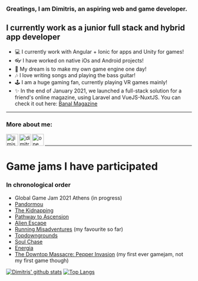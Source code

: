 ### Greatings, I am Dimitris, an aspiring web and game developer.

## I currently work as a junior full stack and hybrid app developer

- :computer: I currently work with Angular + Ionic for apps and Unity for games!
- :eyeglasses: I have worked on native iOs and Android projects!
- :rainbow: My dream is to make my own game engine one day!
- :notes: I love writing songs and playing the bass guitar!
- :joystick: I am a huge gaming fan, currently playing VR games mainly!
- :sparkles: In the end of January 2021, we launched a full-stack solution for a friend's online magazine, using Laravel and VueJS-NuxtJS. You can check it out here: [Banal Magazine][banal]

---

### More about me:

[<img align="left" alt="jimis-provatas" width="32px" src="https://cdn.jsdelivr.net/npm/simple-icons@3.4.0/icons/soundcloud.svg" target="_blank" />][soundcloud]
[<img align="left" alt="dimitris-provatas" width="32px" src="https://cdn.jsdelivr.net/npm/simple-icons@v3/icons/linkedin.svg" target="_blank" />][linkedin]
[<img align="left" alt="one_coding_sheep" width="32px" src="https://cdn.jsdelivr.net/npm/simple-icons@v3/icons/instagram.svg" target="_blank" />][instagram]
<br>

---

# Game jams I have participated

### In chronological order

- Global Game Jam 2021 Athens (in progress)
- [Pandormou]
- [The Kidnapping][kidnapping]
- [Pathway to Ascension][ascension]
- [Alien Escape][escape]
- [Running Misadventures][missadventures] (my favourite so far)
- [Topdowngrounds]
- [Soul Chase][soulchase]
- [Energia]
- [The Downtop Massacre: Pepper Invasion][downtop] (my first ever gamejam, not my first game though)

[![Dimitris' github stats](https://github-readme-stats.vercel.app/api?username=Dimitris-Provatas)](https://github.com/anuraghazra/github-readme-stats&show_icons=true&theme=dark)
[![Top Langs](https://github-readme-stats.vercel.app/api/top-langs/?username=Dimitris-Provatas&layout=compact)](https://github.com/anuraghazra/github-readme-stats)

[banal]: https://banalmagazine.gr/
[soundcloud]: https://soundcloud.com/jimis-provatas
[linkedin]: https://www.linkedin.com/in/dimitris-provatas-81100316a/
[instagram]: https://www.instagram.com/one_coding_sheep/
[pandormou]: https://aemiliu5.itch.io/pandormou
[kidnapping]: https://gamejolt.com/games/the-kidnapping/443473
[ascension]: https://aemiliu5.itch.io/pathway-to-ascension
[escape]: https://gamejolt.com/games/alien-escape/383058
[missadventures]: https://gamejolt.com/games/running-misadventures/361182
[topdowngrounds]: https://gamejolt.com/games/topdowngrounds/335478
[soulchase]: https://gamejolt.com/games/soulchase/301656
[energia]: https://gamejolt.com/games/energia/273401
[downtop]: https://gamejolt.com/games/the-downtop-massacre-pepper-invasion/217627
